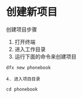 # 创建新项目

创建项目步骤

1. 打开终端
2. 进入工作目录
3. 运行下面的命令来创建项目

```text
dfx new phonebook
```

    4. 进入项目目录

```text
cd phonebook
```



